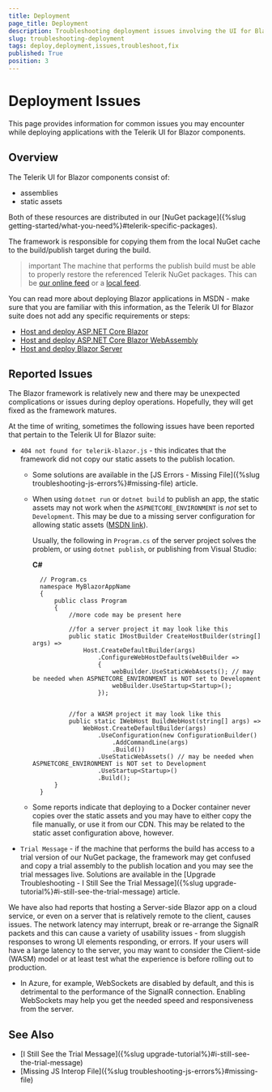 ```yaml
---
title: Deployment
page_title: Deployment
description: Troubleshooting deployment issues involving the UI for Blazor suite
slug: troubleshooting-deployment
tags: deploy,deployment,issues,troubleshoot,fix
published: True
position: 3
---
```


# Deployment Issues

This page provides information for common issues you may encounter while deploying applications with the Telerik UI for Blazor components.

## Overview

The Telerik UI for Blazor components consist of:
* assemblies
* static assets

Both of these resources are distributed in our [NuGet package]({%slug getting-started/what-you-need%}#telerik-specific-packages).

The framework is responsible for copying them from the local NuGet cache to the build/publish target during the build.

>important The machine that performs the publish build must be able to properly restore the referenced Telerik NuGet packages. This can be [our online feed](../installation/nuget) or a [local feed](../installation/zip).

You can read more about deploying Blazor applications in MSDN - make sure that you are familiar with this information, as the Telerik UI for Blazor suite does not add any specific requirements or steps:

* [Host and deploy ASP.NET Core Blazor](https://docs.microsoft.com/en-us/aspnet/core/host-and-deploy/blazor/?view=aspnetcore-3.0&tabs=visual-studio)
* [Host and deploy ASP.NET Core Blazor WebAssembly](https://docs.microsoft.com/en-us/aspnet/core/host-and-deploy/blazor/webassembly?view=aspnetcore-3.0)
* [Host and deploy Blazor Server](https://docs.microsoft.com/en-us/aspnet/core/host-and-deploy/blazor/server?view=aspnetcore-3.0)


## Reported Issues

The Blazor framework is relatively new and there may be unexpected complications or issues during deploy operations. Hopefully, they will get fixed as the framework matures.

At the time of writing, sometimes the following issues have been reported that pertain to the Telerik UI for Blazor suite:

* `404 not found for telerik-blazor.js` - this indicates that the framework did not copy our static assets to the publish location. 
    * Some solutions are available in the [JS Errors - Missing File]({%slug troubleshooting-js-errors%}#missing-file) article.
    * When using `dotnet run` or `dotnet build` to publish an app, the static assets may not work when the `ASPNETCORE_ENVIRONMENT` is _not_ set to `Development`. This may be due to a missing server configuration for allowing static assets ([MSDN link](https://docs.microsoft.com/en-us/aspnet/core/razor-pages/ui-class?view=aspnetcore-3.1&tabs=visual-studio#consume-content-from-a-referenced-rcl)). 
    
        Usually, the following in `Program.cs` of the server project solves the problem, or using `dotnet publish`, or publishing from Visual Studio:
        
        **C#**

        
            // Program.cs
            namespace MyBlazorAppName
            {
                public class Program
                {
                    //more code may be present here
                    
                    //for a server project it may look like this
                    public static IHostBuilder CreateHostBuilder(string[] args) =>
                        Host.CreateDefaultBuilder(args)
                            .ConfigureWebHostDefaults(webBuilder =>
                            {
                                webBuilder.UseStaticWebAssets(); // may be needed when ASPNETCORE_ENVIRONMENT is NOT set to Development
                                webBuilder.UseStartup<Startup>();
                            });


                    //for a WASM project it may look like this
                    public static IWebHost BuildWebHost(string[] args) =>
                        WebHost.CreateDefaultBuilder(args)
                            .UseConfiguration(new ConfigurationBuilder()
                                .AddCommandLine(args)
                                .Build())
                            .UseStaticWebAssets() // may be needed when ASPNETCORE_ENVIRONMENT is NOT set to Development
                            .UseStartup<Startup>()
                            .Build();
                }
            }

    * Some reports indicate that deploying to a Docker container never copies over the static assets and you may have to either copy the file manually, or use it from our CDN. This may be related to the static asset configuration above, however.

* `Trial Message` - if the machine that performs the build has access to a trial version of our NuGet package, the framework may get confused and copy a trial assembly to the publish location and you may see the trial messages live. Solutions are available in the [Upgrade Troubleshooting - I Still See the Trial Message]({%slug upgrade-tutorial%}#i-still-see-the-trial-message) article.

We have also had reports that hosting a Server-side Blazor app on a cloud service, or even on a server that is relatively remote to the client, causes issues. The network latency may interrupt, break or re-arrange the SignalR packets and this can cause a variety of usability issues - from sluggish responses to wrong UI elements responding, or errors. If your users will have a large latency to the server, you may want to consider the Client-side (WASM) model or at least test what the experience is before rolling out to production.

* In Azure, for example, WebSockets are disabled by default, and this is detrimental to the performance of the SignalR connection. Enabling WebSockets may help you get the needed speed and responsiveness from the server.

## See Also

* [I Still See the Trial Message]({%slug upgrade-tutorial%}#i-still-see-the-trial-message)
* [Missing JS Interop File]({%slug troubleshooting-js-errors%}#missing-file) 
